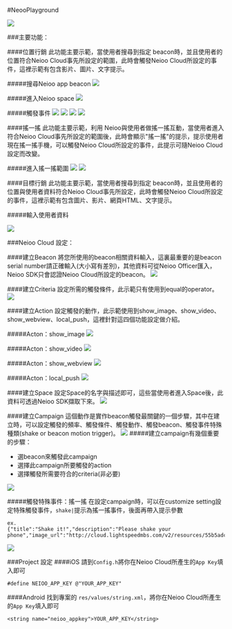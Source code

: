 #NeooPlayground

![](screenshot/10.PNG)

###主要功能：

####位置行銷
此功能主要示範，當使用者搜尋到指定 beacon時，並且使用者的位置符合Neioo Cloud事先所設定的範圍，此時會觸發Neioo Cloud所設定的事件，這裡示範有包含影片、圖片、文字提示。

#####搜尋Neioo app beacon
![](screenshot/01.png)

#####進入Neioo space
![](screenshot/02.png)

#####觸發事件
![](screenshot/03.png)
![](screenshot/04.png)
![](screenshot/05.png)
![](screenshot/09.png)

####搖一搖
此功能主要示範，利用 Neioo與使用者做搖一搖互動，當使用者進入符合Neioo Cloud事先所設定的範圍後，此時會顯示"搖一搖"的提示，提示使用者現在搖一搖手機，可以觸發Neioo Cloud所設定的事件，此提示可隨Neioo Cloud設定而改變。

#####進入搖一搖範圍
![](screenshot/06.png)
![](screenshot/07.png)

####目標行銷
此功能主要示範，當使用者搜尋到指定 beacon時，並且使用者的位置與使用者資料符合Neioo Cloud事先所設定，此時會觸發Neioo Cloud所設定的事件，這裡示範有包含圖片、影片、網頁HTML、文字提示。

#####輸入使用者資料

![](screenshot/08.png)

###Neioo Cloud 設定：

####建立Beacon
將您所使用的beacon相關資料輸入，這裏最重要的是beacon serial number請正確輸入(大小寫有差別)，其他資料可從Neioo Officer匯入，Neioo SDK只會認證Neioo Cloud所設定的beacon。
![](screenshot/add_beacon.png)

####建立Criteria
設定所需的觸發條件，此示範只有使用到equal的operator。
![](screenshot/add_criteria.png)

####建立Action
設定觸發的動作，此示範使用到show_image、show_video、show_webview、local_push，這裡針對這四個功能設定做介紹。

#####Acton：show_image
![](screenshot/show_image.png)

#####Acton：show_video
![](screenshot/show_video.png)


#####Acton：show_webview
![](screenshot/show_webview.png)

#####Acton：local_push
![](screenshot/local_push.png)

####建立Space
設定Space的名字與描述即可，這些當使用者進入Space後，此資料可透過Neioo SDK擷取下來。
![](screenshot/space_settings.png)

####建立Campaign
這個動作是實作beacon觸發最關鍵的一個步驟，其中在建立時，可以設定觸發的頻率、觸發條件、觸發動作、觸發beacon、觸發事件特殊種類(shake or beacon motion trigger)。
![](screenshot/add_campaign.png)
#####建立campaign有幾個重要的步驟：    

- 選beacon來觸發此campaign
- 選擇此campaign所要觸發的action
- 選擇觸發所需要符合的criteria(非必要)

![](screenshot/add_campaign02.png)

#####觸發特殊事件：搖一搖
在設定campaign時，可以在customize setting設定特殊觸發事件，`shake|`提示為搖一搖事件，後面再帶入提示參數
```
ex.
{"title":"Shake it!","description":"Please shake your phone","image_url":"http://cloud.lightspeedmbs.com/v2/resources/55b5adc029361a7134000534/shake.png"}
```
![](screenshot/add_shake_campaign.png)

###Project 設定
####iOS
請到`Config.h`將你在Neioo Cloud所產生的`App Key`填入即可
```
#define NEIOO_APP_KEY @"YOUR_APP_KEY"
```

####Android
找到專案的 `res/values/string.xml`，將你在Neioo Cloud所產生的`App Key`填入即可
```
<string name="neioo_appkey">YOUR_APP_KEY</string>
```